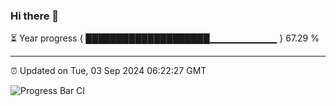 ### Hi there 👋

⏳ Year progress { ████████████████████▁▁▁▁▁▁▁▁▁▁ } 67.29 %

---

⏰ Updated on Tue, 03 Sep 2024 06:22:27 GMT

![Progress Bar CI](https://github.com/liununu/liununu/workflows/Progress%20Bar%20CI/badge.svg)
